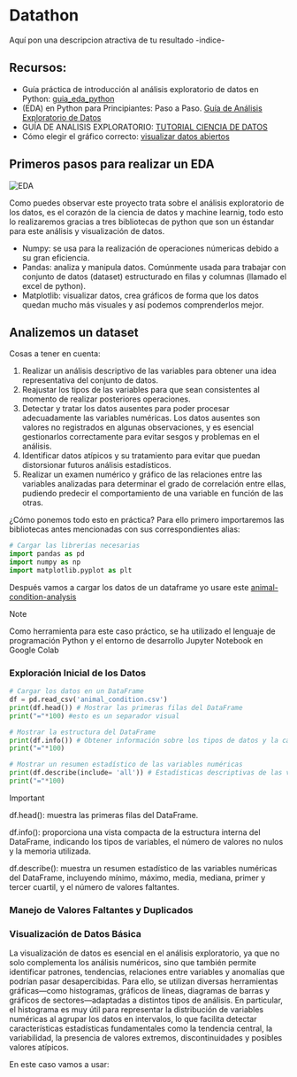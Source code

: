 # Datathon
Aquí pon una descripcion atractiva de tu resultado
-indice-
## Recursos:
* Guía práctica de introducción al análisis exploratorio de datos en Python: [guia_eda_python](https://datos.gob.es/sites/default/files/doc/file/guia_eda_python.pdf)
* (EDA) en Python para Principiantes: Paso a Paso. [Guía de Análisis Exploratorio de Datos](https://dataxpertos.com/guia-analisis-exploratorio-python-eda/)
* GUÍA DE ANALISIS EXPLORATORIO: [TUTORIAL CIENCIA DE DATOS](https://www.youtube.com/watch?v=-nCIBbdDQOg)
*  Cómo elegir el gráfico correcto: [visualizar datos abiertos](https://datos.gob.es/es/blog/como-elegir-el-grafico-correcto-para-visualizar-datos-abiertos)

## Primeros pasos para realizar un EDA
![EDA](https://i0.wp.com/gravitar.biz/wp-content/uploads/2024/02/8-1.png?resize=752%2C387&ssl=1)

Como puedes observar este proyecto trata sobre el análisis exploratorio de los datos, es el corazón de la ciencia de datos y machine learnig, todo esto lo realizaremos gracias a tres bibliotecas de python que son un éstandar para este análisis y visualización de datos.
* Numpy: se usa para la realización de operaciones númericas debido a su gran eficiencia.
* Pandas: analiza y manipula datos. Comúnmente usada para trabajar con conjunto de datos (dataset) estructurado en filas y columnas (llamado el excel de python).
* Matplotlib: visualizar datos, crea gráficos de forma que los datos quedan mucho más visuales y así podemos comprenderlos mejor. 
## Analizemos un dataset
Cosas a tener en cuenta:
1. Realizar un análisis descriptivo de las variables para obtener una idea representativa del conjunto de
datos.
2. Reajustar los tipos de las variables para que sean consistentes al momento de realizar posteriores
operaciones.
3. Detectar y tratar los datos ausentes para poder procesar adecuadamente las variables numéricas. Los
datos ausentes son valores no registrados en algunas observaciones, y es esencial gestionarlos
correctamente para evitar sesgos y problemas en el análisis.
4. Identificar datos atípicos y su tratamiento para evitar que puedan distorsionar futuros análisis
estadísticos.
5. Realizar un examen numérico y gráfico de las relaciones entre las variables analizadas para determinar
el grado de correlación entre ellas, pudiendo predecir el comportamiento de una variable en función de
las otras.

¿Cómo ponemos todo esto en práctica?
Para ello primero importaremos las bibliotecas antes mencionadas con sus correspondientes alias:

```python
# Cargar las librerías necesarias
import pandas as pd
import numpy as np
import matplotlib.pyplot as plt
```
Después vamos a cargar los datos de un dataframe yo usare este [animal-condition-analysis](https://www.kaggle.com/code/francisoharaaidoo/hth-2023-animal-condition-analysis)

> [!NOTE]
> Como herramienta para este caso práctico, se ha utilizado el lenguaje de programación Python y el entorno
de desarrollo Jupyter Notebook en Google Colab

### Exploración Inicial de los Datos

```python
# Cargar los datos en un DataFrame
df = pd.read_csv('animal_condition.csv')
print(df.head()) # Mostrar las primeras filas del DataFrame
print("="*100) #esto es un separador visual

# Mostrar la estructura del DataFrame
print(df.info()) # Obtener información sobre los tipos de datos y la cantidad de valores no nulos
print("="*100)

# Mostrar un resumen estadístico de las variables numéricas
print(df.describe(include= 'all')) # Estadísticas descriptivas de las variables numéricas
print("="*100)
```

> [!IMPORTANT]
> df.head(): muestra las primeras filas del DataFrame.
> 
>  df.info(): proporciona una vista compacta de la estructura interna del DataFrame, indicando los
> tipos de variables, el número de valores no nulos y la memoria utilizada.
> 
> df.describe(): muestra un resumen estadístico de las variables numéricas del DataFrame,
> incluyendo mínimo, máximo, media, mediana, primer y tercer cuartil, y el número de valores
> faltantes.

### Manejo de Valores Faltantes y Duplicados


### Visualización de Datos Básica
La visualización de datos es esencial en el análisis exploratorio, ya que no solo complementa los análisis numéricos, sino que también permite identificar patrones, tendencias, relaciones entre variables y anomalías que podrían pasar desapercibidas. Para ello, se utilizan diversas herramientas gráficas—como histogramas, gráficos de líneas, diagramas de barras y gráficos de sectores—adaptadas a distintos tipos de análisis. En particular, el histograma es muy útil para representar la distribución de variables numéricas al agrupar los datos en intervalos, lo que facilita detectar características estadísticas fundamentales como la tendencia central, la variabilidad, la presencia de valores extremos, discontinuidades y posibles valores atípicos.

En este caso vamos a usar:

